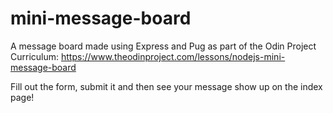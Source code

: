 # mini-message-board

A message board made using Express and Pug as part of the Odin Project Curriculum:
https://www.theodinproject.com/lessons/nodejs-mini-message-board

Fill out the form, submit it and then see your message show up on the index page!
